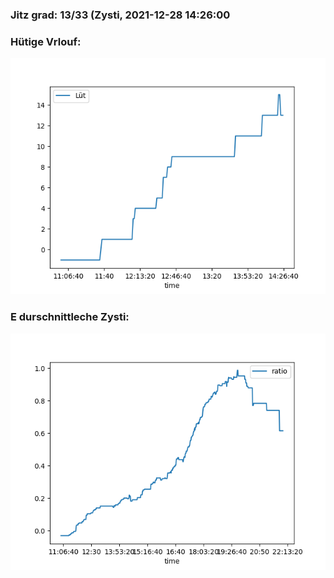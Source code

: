 ### Jitz grad: 13/33 (Zysti, 2021-12-28 14:26:00

### Hütige Vrlouf:
![Graph](Today.png)

### E durschnittleche Zysti:
![Graph](Zysti.png)